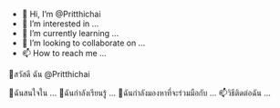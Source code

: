 - 👋 Hi, I’m @Pritthichai
- 👀 I’m interested in ...
- 🌱 I’m currently learning ...
- 💞️ I’m looking to collaborate on ...
- 📫 How to reach me ...

<!---
Pritthichai/Pritthichai is a ✨ special ✨ repository because its `README.md` (this file) appears on your GitHub profile.
You can click the Preview link to take a look at your changes.
--->👋สวัสดี ฉัน @Pritthichai
👀ฉันสนใจใน ...
🌱ฉันกำลังเรียนรู้ ...
💞️ฉันกำลังมองหาที่จะร่วมมือกับ ...
📫วิธีติดต่อฉัน ...
